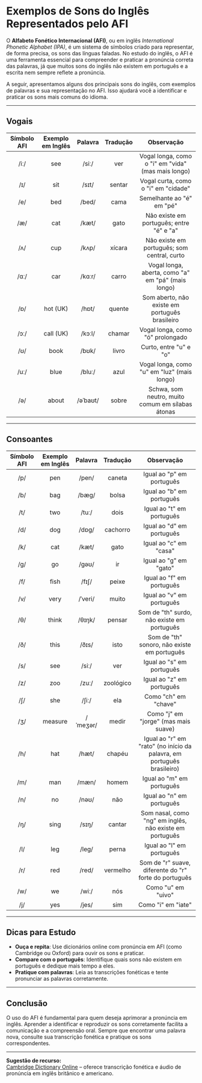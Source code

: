 # Exemplos de Sons do Inglês Representados pelo AFI

O **Alfabeto Fonético Internacional (AFI)**, ou em inglês *International Phonetic Alphabet (IPA)*, é um sistema de símbolos criado para representar, de forma precisa, os sons das línguas faladas. No estudo do inglês, o AFI é uma ferramenta essencial para compreender e praticar a pronúncia correta das palavras, já que muitos sons do inglês não existem em português e a escrita nem sempre reflete a pronúncia.

A seguir, apresentamos alguns dos principais sons do inglês, com exemplos de palavras e sua representação no AFI. Isso ajudará você a identificar e praticar os sons mais comuns do idioma.

---

## Vogais

| Símbolo AFI | Exemplo em Inglês | Palavra | Tradução | Observação |
|:-----------:|:-----------------:|:-------:|:--------:|:----------:|
| /iː/        | see               | /siː/   | ver      | Vogal longa, como o "i" em "vida" (mas mais longo) |
| /ɪ/         | sit               | /sɪt/   | sentar   | Vogal curta, como o "i" em "cidade" |
| /e/         | bed               | /bed/   | cama     | Semelhante ao "é" em "pé" |
| /æ/         | cat               | /kæt/   | gato     | Não existe em português; entre "é" e "a" |
| /ʌ/         | cup               | /kʌp/   | xícara   | Não existe em português; som central, curto |
| /ɑː/        | car               | /kɑːr/  | carro    | Vogal longa, aberta, como "a" em "pá" (mais longo) |
| /ɒ/         | hot (UK)          | /hɒt/   | quente   | Som aberto, não existe em português brasileiro |
| /ɔː/        | call (UK)         | /kɔːl/  | chamar   | Vogal longa, como "ó" prolongado |
| /ʊ/         | book              | /bʊk/   | livro    | Curto, entre "u" e "o" |
| /uː/        | blue              | /bluː/  | azul     | Vogal longa, como "u" em "luz" (mais longo) |
| /ə/         | about             | /əˈbaʊt/| sobre    | Schwa, som neutro, muito comum em sílabas átonas |

---

## Consoantes

| Símbolo AFI | Exemplo em Inglês | Palavra | Tradução | Observação |
|:-----------:|:-----------------:|:-------:|:--------:|:----------:|
| /p/         | pen               | /pen/   | caneta   | Igual ao "p" em português |
| /b/         | bag               | /bæɡ/   | bolsa    | Igual ao "b" em português |
| /t/         | two               | /tuː/   | dois     | Igual ao "t" em português |
| /d/         | dog               | /dɒɡ/   | cachorro | Igual ao "d" em português |
| /k/         | cat               | /kæt/   | gato     | Igual ao "c" em "casa" |
| /g/         | go                | /ɡəʊ/   | ir       | Igual ao "g" em "gato" |
| /f/         | fish              | /fɪʃ/   | peixe    | Igual ao "f" em português |
| /v/         | very              | /ˈveri/ | muito    | Igual ao "v" em português |
| /θ/         | think             | /θɪŋk/  | pensar   | Som de "th" surdo, não existe em português |
| /ð/         | this              | /ðɪs/   | isto     | Som de "th" sonoro, não existe em português |
| /s/         | see               | /siː/   | ver      | Igual ao "s" em português |
| /z/         | zoo               | /zuː/   | zoológico| Igual ao "z" em português |
| /ʃ/         | she               | /ʃiː/   | ela      | Como "ch" em "chave" |
| /ʒ/         | measure           | /ˈmeʒər/| medir    | Como "j" em "jorge" (mas mais suave) |
| /h/         | hat               | /hæt/   | chapéu   | Igual ao "r" em "rato" (no início da palavra, em português brasileiro) |
| /m/         | man               | /mæn/   | homem    | Igual ao "m" em português |
| /n/         | no                | /nəʊ/   | não      | Igual ao "n" em português |
| /ŋ/         | sing              | /sɪŋ/   | cantar   | Som nasal, como "ng" em inglês, não existe em português |
| /l/         | leg               | /leɡ/   | perna    | Igual ao "l" em português |
| /r/         | red               | /red/   | vermelho | Som de "r" suave, diferente do "r" forte do português |
| /w/         | we                | /wiː/   | nós      | Como "u" em "uivo" |
| /j/         | yes               | /jes/   | sim      | Como "i" em "iate" |

---

## Dicas para Estudo

- **Ouça e repita**: Use dicionários online com pronúncia em AFI (como Cambridge ou Oxford) para ouvir os sons e praticar.
- **Compare com o português**: Identifique quais sons não existem em português e dedique mais tempo a eles.
- **Pratique com palavras**: Leia as transcrições fonéticas e tente pronunciar as palavras corretamente.

---

## Conclusão

O uso do AFI é fundamental para quem deseja aprimorar a pronúncia em inglês. Aprender a identificar e reproduzir os sons corretamente facilita a comunicação e a compreensão oral. Sempre que encontrar uma palavra nova, consulte sua transcrição fonética e pratique os sons correspondentes.

---

**Sugestão de recurso:**  
[Cambridge Dictionary Online](https://dictionary.cambridge.org/) – oferece transcrição fonética e áudio de pronúncia em inglês britânico e americano.